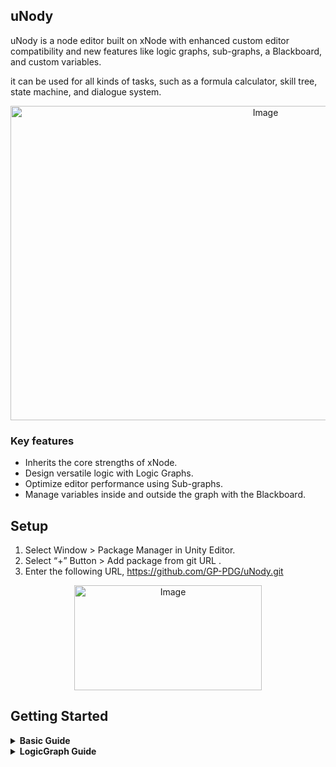 ## uNody

uNody is a node editor built on xNode with enhanced custom editor compatibility and new features like logic graphs, sub-graphs, a Blackboard, and custom variables.

it can be used for all kinds of tasks, such as a formula calculator, skill tree, state machine, and dialogue system.

<p align="center">
<img width="800" height="503" alt="Image" src="https://github.com/user-attachments/assets/56ffb236-4df6-428e-b81c-88a32e81db5d" />
</p>

### Key features
- Inherits the core strengths of xNode.
- Design versatile logic with Logic Graphs.
- Optimize editor performance using Sub-graphs.
- Manage variables inside and outside the graph with the Blackboard.

## Setup

1. Select Window > Package Manager in Unity Editor.
2. Select “+” Button > Add package from git URL .
3. Enter the following URL, https://github.com/GP-PDG/uNody.git
<p align="center">
<img width="300" height="168" alt="Image" src="https://github.com/user-attachments/assets/927bbb8e-e0cf-4e35-bea2-a6699045ed2e" />
</p>

## Getting Started
<details>
<summary><b>Basic Guide</b></summary>

NodeGraph is a standard, all-purpose graph. It's ideal for tasks that require a tree-like structure (e.g., a skill tree), direct control over the execution flow (e.g., a dialogue system), or for building formulas that return an immediate result.

<p align="center">
<img width="895" height="276" alt="Image" src="https://github.com/user-attachments/assets/043415ac-473f-4b68-9eef-fdcc9c0bf769" />
</p>

NodeGraph Example:
```c#
using PuppyDragon.uNody;

[CreateAssetMenu]
public class TestGraph : NodeGraph
{
}
```
Tip: Quickly create a Node script by selecting Assets > Create > uNody > NodeGraph C# Script

Node Example:
```c#
using PuppyDragon.uNody;

public class TestNode : Node
{
    [SerializeField]
    private InputPort<int> input;
    [SerializeField]
    private OutputPort<int> output = new(x => (x as TestNode).Result);

    public int Result => input.Value * input.Value;

    /* static method version
     * private OutputPort<int> output = new(GetResult);
     * 
     * public static int GetResult(Node node)
     *   => (node as NewMonoBehaviourScript).Result;
    */
}
```
Tip: Quickly create a Node script by selecting Assets > Create > uNody > Node C# Script

You can create static ports on a node using the `InputPort<T>` and `OutputPort<T>` types, which allow connections to other nodes. For an `OutputPort`, you must register a lambda or a static callback function in its constructor to define the value it will return.

You can access the value of an `InputPort` or `OutputPort` using `.Value` (for a single connection) or `.Values` (for multiple connections). If a port is configured to accept connections from various data types, you can access the data as an `object` type using `.DynamicValue` or `.DynamicValues`.

</br>

<p align="center">
<img width="399" height="383" alt="Image" src="https://github.com/user-attachments/assets/8615a8d8-b259-4cf8-9422-597c250f9eac" />
</p>

```c#
    [SerializeField]
    private InputPort<int>[] input;
```

You can dynamically create ports for a collection by declaring a port field as an array or List<T>. The node will then automatically display an individual port for each element in the collection.

</br>

<h3>Reroute</h3>

<p align="center">
    <img src="https://github.com/user-attachments/assets/c45083be-4b9e-4b93-bd76-ed5672ab502a" alt="Image" />
</p>

You can right-click while dragging a connection line to create a Reroute node, allowing you to freely organize the path of the connection.

</br>

<h3>Blackboard</h3>
<p align="center">
  <img src="https://github.com/user-attachments/assets/5d7767c1-9343-4850-ab14-816f9ae1c8b9" alt="Image" />
</p>

You can control variables inside and outside the graph by creating a Blackboard asset from `Assets > Create > uNody > Blackboard` and linking it to your NodeGraph.

```c#
    [SerializeField]
    private NodeGraph nodeGraph;

    void Start()
    {
        // get/set global variable
        nodeGraph.Blackboard.SetGlobalValue("testInt", 10);
        var globalValue = nodeGraph.Blackboard.GetGlobalValue<int>("testInt");

        // get/set local variable
        nodeGraph.Blackboard.SetLocalValue(nodeGraph, "testInt", 10);
        var localValue = nodeGraph.Blackboard.GetLocalValue<int>(nodeGraph, "testInt");
    }
```

You can access and manipulate variables stored in the Blackboard directly from your C# code. The Blackboard distinguishes between two types of variables.

`GlobalValue` represents a global variable owned by the Blackboard itself. This means that its value is consistent and can be retrieved as the same value across all graphs that share the same Blackboard asset. It's perfect for data that needs to be universally accessible, like global game settings or player scores.

`LocalValue` provides variables that are tied to a specific graph instance. Each graph that uses the Blackboard can maintain its own independent values for these local variables. This is incredibly useful when you want to use the same graph logic for multiple entities (e.g., different NPCs) but have each entity manage its own unique state or data.

</br>

```c#
    var clone = nodeGraph.Copy();
    clone.Blackboard.SetLocalValue(clone, "testInt", 10);
    Destroy(clone);
```

While Local Values are instance-specific, be aware that if multiple objects share the same graph instance, they will also share its local values. To give an object a completely independent set of variables, you must first create a copy of the graph.

</br>

```c#
    public class BlackboardFloat : BlackboardDynamicVar<float> {}
```

Blackboard variables are implemented as ScriptableObjects. You can easily add new types by creating a class that inherits from BlackboardDynamicVar<T>.

#### Accessing the Blackboard with Nodes

<p align="center">
<img width="813" height="444" alt="Image" src="https://github.com/user-attachments/assets/79c6eb64-f6d9-42f5-aef8-b242c58e3e5e" />
</p>

You can directly get and set Blackboard values from within the graph editor using a dedicated set of nodes:

*   `GetGlobal[Type]` / `SetGlobal[Type]`
*   `GetLocal[Type]` / `SetLocal[Type]`

These nodes allow you to build logic that dynamically interacts with the data stored in your Blackboard.

#### Supporting Custom Blackboard Types

When you introduce a new custom variable type for your Blackboard, you must also create the corresponding node classes to make them available in the editor's "Create Node" menu.

This process is simple and only requires you to create new classes that inherit from the provided generic base classes. This step is necessary because each node is a `ScriptableObject` and therefore requires its own C# script file to be recognized by the editor.

For example, if you added a `bool` variable type to the Blackboard, you would need to create the following four classes in separate script files:

```c#
// --- Global Nodes for 'bool' ---
public class GetGlobalBoolNode : GetGlobalValueNode<bool> {}
public class SetGlobalBoolNode : SetGlobalValueNode<bool> {}

// --- Local Nodes for 'bool' ---
public class GetLocalBoolNode : GetLocalValueNode<bool> {}
public class SetLocalBoolNode : SetLocalValueNode<bool> {}
```

</br>

<h3>InPoint/OutPoint</h3>
<p align="center">
<img width="1001" height="335" alt="Image" src="https://github.com/user-attachments/assets/ae227623-5e78-456e-ad9f-91374ba56d42" />
</p>

```c#
    [SerializeField]
    private NodeGraph nodeGraph;

    void Start()
    {
        nodeGraph.SetInValue("inputValue", 10);
        // result is 30
        int result = nodeGraph.GetOutValue<int>("result");
        // int result = (int)nodeGraph.GetOutValue("result");
    }
```

You can pass data directly to the graph or retrieve data from it using InPoint and OutPoint nodes. This allows you to use the graph as if it were a method.

<p align="center">
  <img src="https://github.com/user-attachments/assets/256e28a5-3d71-4ec6-96ba-2d2ec4ac432a" alt="Image" />
</p>

For `InPoint` and `OutPoint` nodes, the node's name is used as a variable name. You can rename it by selecting the node and pressing `F2`, or by choosing `Rename` from the node menu.

</br>

<h3>Adding Custom Types for InPoint/OutPoint</h3>

```c#
public class InIntNode : InPointNode<int> { }
public class OutIntNode : OutPointNode<int> { }
```

Want to add more types for InPoint/OutPoint? You can do so easily by creating a new class that inherits from InPointNode and OutPointNode.

</br>

<h3>Sub-Graph</h3>

<p align="center">
    <img src="https://github.com/user-attachments/assets/0402474f-5ee0-48f9-9299-f0e1981349c3" alt="Image" />
</p>

You can group nodes together using Sub Graphs. This prevents editor performance degradation caused by drawing many nodes at once and helps you organize your nodes visually.
When you create InPoint/OutPoint nodes inside a Sub Graph, corresponding ports will appear on the Sub Graph's GUI, allowing you to connect to them.

</br>

<h3>Port Settings</h3>

```c#
[SerializeField]
[PortSettings(ShowBackingValue.Never, ConnectionType.Multiple, TypeConstraint.Inherited)]
private InputPort<int> values;
```
You can customize the behavior and appearance of a port by using the [PortSettings] attribute. This attribute allows you to control three key aspects: when to show the input field, how connections are handled, and what data types are allowed.

Here is a breakdown of the available options:

#### `ShowBackingValue`

This setting controls the visibility of the port's default input field in the editor.

*   `Never`: The input field is never displayed.
*   `Unconnected`: The input field is only visible when the port has no active connections.
*   `Always`: The input field is always visible, even when the port is connected.

#### `ConnectionType`

This defines how a port handles incoming connections.

*   `Multiple`: Allows the port to accept an unlimited number of connections.
*   `Override`: Restricts the port to a single connection. Making a new connection will automatically replace the existing one.

#### `TypeConstraint`

This enforces type-safety rules for connections between ports.

*   `None`: Disables type checking, allowing any type of port to be connected.
*   `Strict`: Only allows connections between ports of the exact same type.
*   `Inherited`: Allows a connection if the input port's type is a parent class or interface of the output port's type (e.g., connecting an `int` output to an `object` input).
*   `InheritedInverse`: Allows a connection if the output port's type is a parent of the input port's type (e.g., connecting an `object` output to an `int` input, which requires the object to be castable).
*   `InheritedAny`: Allows a connection if the inheritance relationship works in either direction.

#### `isHideLabel`

Option, Hides the name of the variable.

</br>

<h3>Node Class Attributes</h3>

```c#
// Sets the width of the node. You can use a predefined size from the NodeSize enum (e.g., Small, Medium, Large) or specify a custom integer value.
[NodeWidth(NodeSize.Small)]
// Controls how the node appears in the "Create Node" context menu.
// You can define its menu path and name, and specify whether it should always be visible regardless of context.
[CreateNodeMenu(true)]
// Specifies the header color of the node. You can either reference a type to use its corresponding color from the Preferences settings or provide a custom hex color string.
// If [NodeFooterTint] is not set, the footer color will match the header.
[NodeHeaderTint(typeof(int))]
// Path to the icon image to be included in the node's title.
[NodeIcon("Assets/int.png)]
public class SumIntNode : Node
```

</br>

<h3>Filtering Nodes for a Specific Graph</h3>

You can control which nodes appear in the "Create Node" context menu to ensure that a graph only contains relevant nodes.
This is achieved by creating a custom editor for your graph and overriding the GetNodeMenuName method.
This allows you to create specialized graphs that only expose a curated set of nodes, improving usability and preventing errors.

```c#
namespace Sample
{
    public class TestGraph : NodeGraph {...}
    public class TestNode : Node {...}
}
```
```c#
using System;
using PuppyDragon.uNodyEditor;

// Associate this editor with the TestGraph class
[CustomNodeGraphEditor(typeof(TestGraph))]
public class TestGraphEditor : NodeGraphEditor
{
    public override string GetNodeMenuName(Type type)
    {
        // Only show nodes if their namespace is "Sample"
        if (type.Namespace != "Sample")
        {
            // Returning null hides the node from the context menu
            return null;
        }
        else
        {
            // Otherwise, use the default menu name
            return base.GetNodeMenuName(type);
        }
    }
}
```

</br>

<h3>Preferences</h3>
<p align="center">
<img width="474" height="400" alt="Image" src="https://github.com/user-attachments/assets/caeae3be-8687-4cb5-9df7-0615b302b1ee" />
</p>

You can customize the visual appearance of the graph editor, such as port colors and other GUI elements, to fit your project's needs. There are two ways to manage these settings: globally for all graphs or on a per-graph basis.


<b>Global Preferences</b>

Global settings for the uNody editor can be found in Unity's main preferences window.
Navigate to Preferences > uNody.
Here, you can configure default GUI settings and define the port colors for different data types (e.g., int, string, float).
These settings will apply to all NodeGraph editors unless they are overridden by a graph-specific editor.

<b>Graph-Specific Preferences</b>
```c#
using PuppyDragon.uNodyEditor;

[CustomNodeGraphEditor(typeof(TestGraph), true)]
public class TestGraphEdior : NodeGraphEditor { }
```
For more fine-grained control, you can create custom preference settings for a specific type of graph. This is done by creating a new editor class that inherits from `NodeGraphEditor`.

To ensure that a dedicated settings panel for your graph appears in the preferences window, you must pass `true` as the second argument to the `[CustomNodeGraphEditor]` attribute.
By doing this, you can define unique visual styles or behaviors for your graph, allowing it to have its own set of port colors or GUI configurations that override the global settings.

</br>

</details>
<details>
<summary><b>LogicGraph Guide</b></summary>
    
> **✅ Heads Up!**</br>
> `LogicGraph` is a derived class of `NodeGraph`, so you must read the `Basic Guide` before reading the `LogicGraph Guide`.

Logic Graph is a graph well-suited for visual scripting, creating sequences that must be executed in a specific order, and building logic that needs to run at runtime.

<p align="center">
<img width="1352" height="385" alt="Image" src="https://github.com/user-attachments/assets/2c340685-5f7d-42f4-9ad5-b54a106be258" />
</p>

NodeGraph Example:
```c#
using PuppyDragon.uNody.Logic;

[CreateAssetMenu]
public class TestGraph : LogicGraph
{
}
```
Tip: Quickly create a Node script by selecting Assets > Create > uNody > LogicGraph C# Script

LogicNode Example:
```c#
using PuppyDragon.uNody.Logic;

public class TestNode : LogicNode
{
    [SerializeField]
    private InputPort<int> input;
    [SerializeField]
    private OutputPort<int> output = new(x => (x as TestNode).Result);

    public int Result => input.Value * input.Value;

    /* static method version
     * private OutputPort<int> output = new(GetResult);
     * 
     * public static int GetResult(Node node)
     *   => (node as NewMonoBehaviourScript).Result;
    */
}
```
Tip: Quickly create a Node script by selecting Assets > Create > uNody > LogicNode C# Script

When you create a `LogicGraph`, it automatically generates `EntryPoint` and `ExitPoint` nodes. These serve as the entry and exit points for the graph's execution flow, respectively.
By default, every `LogicNode` includes an input flow port (`prevs`) and an output flow port (`next`). The `[ArrowPort]` attribute is used to display these ports as triangles, visually representing the direction of the logic.

#### Executing Logic from Code

You have full control over the execution of a `LogicGraph` directly from your scripts. This allows you to start, step through, and manage the graph's runtime state.

```c#
using UnityEngine;
using PuppyDragon.uNody.Logic;

public class TestScript : MonoBehaviour
{
    [SerializeField]
    private LogicGraph nodeGraph;

    void Start()
    {
        // Option 1: Execute the entire logic sequence at once.
        nodeGraph.Execute();
        
        // Option 2: Execute the logic one node at a time.
        nodeGraph.Step();

        // Check if the logic has finished. CurrentNode will be null at the end.
        if (nodeGraph.CurrentNode == null)
        {
            Debug.Log("Graph execution complete.");
        }

        /* 
         * --- Ensuring Graph Independence ---
         * If you need a unique runtime instance of the graph,
         * create a copy before executing it.
         *
         * var copyGraph = nodeGraph.Copy() as LogicGraph;
         * copyGraph.Execute();
         * Destroy(copyGraph);
         */
    }
}
```

#### Execution Methods

*   **`Execute()`**
    This method runs the entire logic sequence from the `EntryPoint` to an `ExitPoint` in a single call. It's the most straightforward way to run a self-contained piece of logic.

*   **`Step()`**
    This method executes only the *next* node in the sequence and then pauses execution. It's perfect for scenarios where you need fine-grained control, such as turn-based games, step-by-step debugging, or waiting for animations or user input between nodes.

#### Important: Graph Independence

As with other graph types, remember that the execution state (like the `CurrentNode` property) is tied to the graph **instance**.
If multiple objects need to run the same logic independently, you **must** create a separate copy for each one using `nodeGraph.Copy()`. This ensures that each instance has its own state and doesn't interfere with others.

</br>

<h3>ILogicConnector</h3>

```c#
namespace PuppyDragon.uNody.Logic
{
    public interface ILogicConnector
    {
    }
}
```

ILogicConnector signifies that a node's role is not to be the primary executor of logic, but rather to connect to other nodes.

<p align="center">
<img width="1070" height="384" alt="Image" src="https://github.com/user-attachments/assets/a38c2bf6-5119-474b-8f93-60f0c520432b" />
</p>

For example, the IfNode inherits ILogicConnector. Depending on its condition, it will return the node connected to the True port if the result is true, or the node connected to the False port if the result is false, effectively deciding the next node in the execution chain.

#### Important: Correctly Handling `ILogicConnector` Nodes

This is a crucial concept to understand when creating your own flow control nodes (like custom `if`, `while`, or `switch` statements).

An `ILogicConnector`'s job is to redirect flow, not to execute a final action. Therefore, if your output flow port could be connected to another `ILogicConnector` (e.g., the `body` of a `while` loop connecting directly to an `IfNode`), you cannot simply execute it directly. You must **traverse the chain of connectors** until you find the first node that is *not* an `ILogicConnector`. This is the actual node that should be executed next.

The correct way to handle this is by using a loop to resolve the true next node, as shown in the following example:

```c#
[ArrowPort, SerializeField]
[PortSettings(ShowBackingValue.Always, ConnectionType.Override, TypeConstraint.Strict)]
private OutputPort<ILogicNode> body = new(x => (x as WhileNode).body.Connection?.Node as ILogicNode);

public override void Execute()
{
    // ... your node's logic ...

    var next = body.Value;

    // This loop is essential. It resolves the actual next node to execute.
    // If the connected node is an ILogicConnector, it continues down the chain.
    while (next != null && typeof(ILogicConnector).IsAssignableFrom(next.GetType()))
    {
        next = next.Next;
    }

    // Now 'next' holds the first non-connector node, which can be safely executed.
    if (next != null)
    {
        next.Execute();
    }
    
    // ... rest of your logic ...
}
```

For a more detailed understanding of ILogicConnector and how to implement additional flow ports, please refer to the IfNode and WhileNode classes.

</details>
